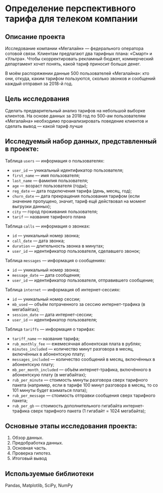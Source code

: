 # Определение перспективного тарифа для телеком компании

## Описание проекта
Исследование компании «Мегалайн» — федерального оператора сотовой связи. Клиентам предлагают два тарифных плана: «Смарт» и «Ультра». Чтобы скорректировать рекламный бюджет, коммерческий департамент хочет понять, какой тариф приносит больше денег.

В моём распоряжении данные 500 пользователей «Мегалайна»: кто они, откуда, каким тарифом пользуются, сколько звонков и сообщений каждый отправил за 2018-й год.

## Цель исследования
Сделать предварительный анализ тарифов на небольшой выборке клиентов. На основе данных за 2018 год по 500-ам пользователям «Мегалайна» необходимо проанализировать поведение клиентов и сделать вывод — какой тариф лучше

## Исследуемый набор данных, представленный в проекте:
Таблица `users` — информация о пользователях:
* `user_id` — уникальный идентификатор пользователя;
* `first_name` — имя пользователя; 
* `last_name` — фамилия пользователя;
* `age` — возраст пользователя (годы);
* `reg_date` — дата подключения тарифа (день, месяц, год);
* `churn_date` — дата прекращения пользования тарифом (если значение пропущено, значит, тариф ещё действовал на момент выгрузки данных);
* `city` — город проживания пользователя;
* `tarif` — название тарифного плана

Таблица `calls` — информация о звонках:
* `id` — уникальный номер звонка;
* `call_date` — дата звонка; 
* `duration` — длительность звонка в минутах;
* `user_id` — идентификатор пользователя, сделавшего звонок;

Таблица `messages` — информация о сообщениях:
* `id` — уникальный номер звонка;
* `message_date` — дата сообщения; 
* `user_id` — идентификатор пользователя, отправившего сообщение;

Таблица `internet` — информация об интернет-сессиях:
* `id` — уникальный номер сессии;
* `mb_used` — объём потраченного за сессию интернет-трафика (в мегабайтах); 
* `session_date` — дата интернет-сессии;
* `user_id` — идентификатор пользователя;

Таблица `tariffs` — информация о тарифах:
* `tariff_name` — название тарифа;
* `rub_monthly_fee` — ежемесячная абонентская плата в рублях; 
* `minutes_included` — количество минут разговора в месяц, включённых в абонентскую плату;
* `messages_included` — количество сообщений в месяц, включённых в абонентскую плату;
* `mb_per_month_included` — объём интернет-трафика, включённого в абонентскую плату (в мегабайтах);
* `rub_per_minute` — стоимость минуты разговора сверх тарифного пакета (например, если в тарифе 100 минут разговора в месяц, то со 101 минуты будет взиматься плата);
* `rub_per_message` — стоимость отправки сообщения сверх тарифного пакета;
* `rub_per_gb` — стоимость дополнительного гигабайта интернет-трафика сверх тарифного пакета (1 гигабайт = 1024 мегабайта);

## Основные этапы исследования проекта:
1. Обзор данных.
2. Предобработка данных.
3. Основная часть.
4. Проверка гипотез. 
5. Итоговый вывод

## Используемые библиотеки
Pandas, Matplotlib, SciPy, NumPy
